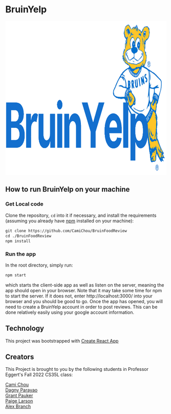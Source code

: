 # BruinYelp

<img src="./public/BruinYelp.png" width=944 height=480>



## How to run BruinYelp on your machine

### Get Local code

Clone the repository, `cd` into it if necessary, and install the requirements (assuming you already have [npm](https://www.npmjs.com/get-npm) installed on your machine):
```shell
git clone https://github.com/CamiChou/BruinFoodReview
cd ./BruinFoodReview
npm install
```

### Run the app

In the root directory, simply run:
```bash
npm start
```
which starts the client-side app as well as listen on the server, meaning the app should open in your browser. Note that it may take some time for npm to start the server. If it does not, enter http://localhost:3000/ into your browser and you should be good to go. Once the app has opened, you will need to create a BruinYelp account in order to post reviews. This can be done relatively easily using your google account information.

## Technology
This project was bootstrapped with [Create React App](https://github.com/facebook/create-react-app)


## Creators
This Project is brought to you by the following students in Professor Eggert's Fall 2022 CS35L class:

[Cami Chou](https://github.com/CamiChou) \
[Dagny Parayao](https://github.com/dparayao) \
[Grant Pauker](https://github.com/grantpauker) \
[Paige Larson](https://github.com/paigelarson) \
[Alex Branch](https://github.com/alexrbranch)